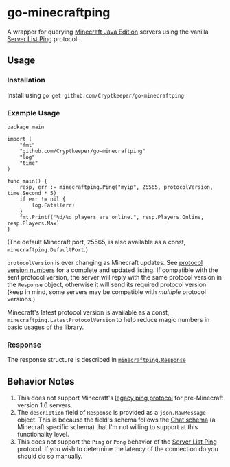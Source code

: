 # go-minecraftping
A wrapper for querying [Minecraft Java Edition](https://minecraft.net) servers using the vanilla [Server List Ping](https://wiki.vg/Server_List_Ping) protocol.

## Usage
### Installation
Install using ```go get github.com/Cryptkeeper/go-minecraftping```

### Example Usage
```golang
package main

import (
	"fmt"
	"github.com/Cryptkeeper/go-minecraftping"
	"log"
	"time"
)

func main() {
	resp, err := minecraftping.Ping("myip", 25565, protocolVersion, time.Second * 5)
	if err != nil {
		log.Fatal(err)
	}
	fmt.Printf("%d/%d players are online.", resp.Players.Online, resp.Players.Max)
}
```

(The default Minecraft port, 25565, is also available as a const, ```minecraftping.DefaultPort```.)

```protocolVersion``` is ever changing as Minecraft updates. See [protocol version numbers](https://wiki.vg/Protocol_version_numbers) for a complete and updated listing. If compatible with the sent protocol version, the server will reply with the same protocol version in the ```Response``` object, otherwise it will send its required protocol version (keep in mind, some servers may be compatible with _multiple_ protocol versions.)

Minecraft's latest protocol version is available as a const, ```minecraftping.LatestProtocolVersion``` to help reduce magic numbers in basic usages of the library.

### Response
The response structure is described in [```minecraftping.Response```](https://github.com/Cryptkeeper/go-minecraftping/blob/master/minecraftping.go#L40)

## Behavior Notes
1. This does not support Minecraft's [legacy ping protocol](https://wiki.vg/Server_List_Ping#1.6) for pre-Minecraft version 1.6 servers.
2. The ```description``` field of ```Response``` is provided as a ```json.RawMessage``` object. This is because the field's schema follows the [Chat schema](https://wiki.vg/Chat) (a Minecraft specific schema) that I'm not willing to support at this functionality level.
3. This does not support the ```Ping``` or ```Pong``` behavior of the [Server List Ping](https://wiki.vg/Server_List_Ping) protocol. If you wish to determine the latency of the connection do you should do so manually. 